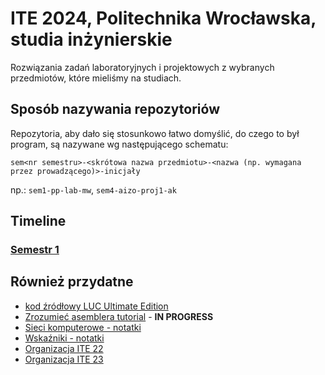 # ITE 2024, Politechnika Wrocławska, studia inżynierskie

Rozwiązania zadań laboratoryjnych i projektowych z wybranych przedmiotów, które mieliśmy na studiach.

## Sposób nazywania repozytoriów

Repozytoria, aby dało się stosunkowo łatwo domyślić, do czego to był program, są nazywane wg następującego schematu:

`sem<nr semestru>-<skrótowa nazwa przedmiotu>-<nazwa (np. wymagana przez prowadzącego)>-inicjały`

np.: `sem1-pp-lab-mw`, `sem4-aizo-proj1-ak`


## Timeline

### [Semestr 1](https://github.com/ITE-2024-PWR/Semestr-1)

## Również przydatne

- [kod źródłowy LUC Ultimate Edition](https://github.com/Ite-2022-pwr/luc-ultimate)
- [Zrozumieć asemblera tutorial](https://github.com/Ite-2022-pwr/x86_Assembly_101) - **IN PROGRESS**
- [Sieci komputerowe - notatki](https://github.com/Ite-2022-pwr/Sieci-komputerowe-notatki)
- [Wskaźniki - notatki](https://github.com/Ite-2022-pwr/Wskazniki)
- [Organizacja ITE 22](https://github.com/Ite-2022-pwr)
- [Organizacja ITE 23](https://github.com/ITE-2023-2028)
